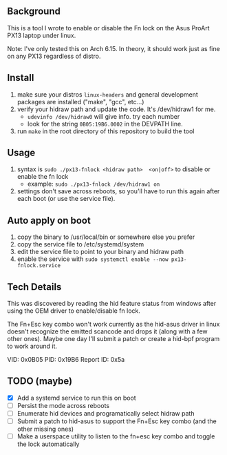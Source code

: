 ## Background
This is a tool I wrote to enable or disable the Fn lock on the Asus ProArt PX13 laptop under linux.

Note: I've only tested this on Arch 6.15.  In theory, it should work just as fine on any PX13 regardless of distro.  

## Install
1. make sure your distros `linux-headers` and general development packages are installed ("make", "gcc", etc...)
2. verify your hidraw path and update the code.  It's /dev/hidraw1 for me.  
   * `udevinfo /dev/hidraw0` will give info. try each number
   * look for the string `0B05:19B6.0002` in the DEVPATH line.
3. run `make` in the root directory of this repository to build the tool

## Usage
1. syntax is `sudo ./px13-fnlock <hidraw path>  <on|off>` to disable or enable the fn lock
   * example: `sudo ./px13-fnlock /dev/hidraw1 on`
2. settings don't save across reboots, so you'll have to run this again after each boot (or use the service file).

## Auto apply on boot
1. copy the binary to /usr/local/bin or somewhere else you prefer
2. copy the service file to /etc/systemd/system
3. edit the service file to point to your binary and hidraw path
4. enable the service with `sudo systemctl enable --now px13-fnlock.service`

## Tech Details
This was discovered by reading the hid feature status from windows after using the OEM driver to enable/disable fn lock. 

The Fn+Esc key combo won't work currently as the hid-asus driver in linux doesn't recognize the emitted scancode and 
drops it (along with a few other ones).  Maybe one day I'll submit a patch or create a hid-bpf
program to work around it.

VID: 0x0B05
PID: 0x19B6
Report ID: 0x5a

## TODO (maybe)
- [x] Add a systemd service to run this on boot
- [ ] Persist the mode across reboots
- [ ] Enumerate hid devices and programatically select hidraw path
- [ ] Submit a patch to hid-asus to support the Fn+Esc key combo (and the other missing ones)
- [ ] Make a userspace utility to listen to the fn+esc key combo and toggle the lock automatically